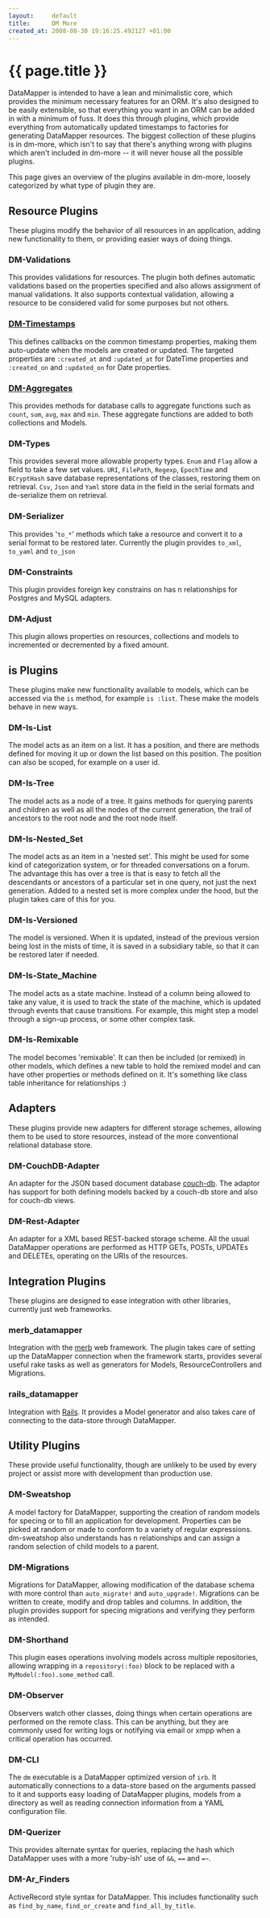 ```yaml
---
layout:     default
title:      DM More
created_at: 2008-08-30 19:16:25.492127 +01:00
---
```


{{ page.title }}
================

DataMapper is intended to have a lean and minimalistic core, which provides the
minimum necessary features for an ORM. It's also designed to be easily
extensible, so that everything you want in an ORM can be added in with a minimum
of fuss. It does this through plugins, which provide everything from
automatically updated timestamps to factories for generating DataMapper
resources. The biggest collection of these plugins is in dm-more, which isn't to
say that there's anything wrong with plugins which aren't included in dm-more --
it will never house all the possible plugins.

This page gives an overview of the plugins available in dm-more, loosely
categorized by what type of plugin they are.

Resource Plugins
----------------

These plugins modify the behavior of all resources in an application, adding new
functionality to them, or providing easier ways of doing things.

### DM-Validations

This provides validations for resources. The plugin both defines automatic
validations based on the properties specified and also allows assignment of
manual validations. It also supports contextual validation, allowing a resource
to be considered valid for some purposes but not others.

### [DM-Timestamps](/docs/dm_more/timestamps)

This defines callbacks on the common timestamp properties, making them
auto-update when the models are created or updated. The targeted properties are
`:created_at` and `:updated_at` for DateTime properties and `:created_on` and
`:updated_on` for Date properties.

### [DM-Aggregates](/docs/dm_more/dm-aggregates)

This provides methods for database calls to aggregate functions such as `count`,
`sum`, `avg`, `max` and `min`. These aggregate functions are added to both
collections and Models.

### DM-Types

This provides several more allowable property types. `Enum` and `Flag` allow a
field to take a few set values. `URI`, `FilePath`, `Regexp`, `EpochTime` and
`BCryptHash` save database representations of the classes, restoring them on
retrieval. `Csv`, `Json` and `Yaml` store data in the field in the serial
formats and de-serialize them on retrieval.

### DM-Serializer

This provides '`to_*`' methods which take a resource and convert it to a serial
format to be restored later. Currently the plugin provides `to_xml`, `to_yaml`
and `to_json`

### DM-Constraints

This plugin provides foreign key constrains on has n relationships for Postgres
and MySQL adapters.

### DM-Adjust

This plugin allows properties on resources, collections and models to
incremented or decremented by a fixed amount.

is Plugins
----------

These plugins make new functionality available to models, which can be accessed
via the `is` method, for example `is :list`. These make the models behave in new
ways.

### DM-Is-List

The model acts as an item on a list. It has a position, and there are methods
defined for moving it up or down the list based on this position. The position
can also be scoped, for example on a user id.

### DM-Is-Tree

The model acts as a node of a tree. It gains methods for querying parents and
children as well as all the nodes of the current generation, the trail of
ancestors to the root node and the root node itself.

### DM-Is-Nested_Set

The model acts as an item in a 'nested set'. This might be used for some kind of
categorization system, or for threaded conversations on a forum. The advantage
this has over a tree is that is easy to fetch all the descendants or ancestors
of a particular set in one query, not just the next generation. Added to a
nested set is more complex under the hood, but the plugin takes care of this for
you.

### DM-Is-Versioned

The model is versioned. When it is updated, instead of the previous version
being lost in the mists of time, it is saved in a subsidiary table, so that it
can be restored later if needed.

### DM-Is-State_Machine

The model acts as a state machine. Instead of a column being allowed to take any
value, it is used to track the state of the machine, which is updated through
events that cause transitions. For example, this might step a model through a
sign-up process, or some other complex task.

### DM-Is-Remixable

The model becomes 'remixable'. It can then be included (or remixed) in other
models, which defines a new table to hold the remixed model and can have other
properties or methods defined on it. It's something like class table inheritance
for relationships :)

Adapters
--------

These plugins provide new adapters for different storage schemes, allowing them
to be used to store resources, instead of the more conventional relational
database store.

### DM-CouchDB-Adapter

An adapter for the JSON based document database <a
href="http://incubator.apache.org/couchdb/">couch-db</a>. The adaptor has
support for both defining models backed by a couch-db store and also for
couch-db views.

### DM-Rest-Adapter

An adapter for a XML based REST-backed storage scheme. All the usual DataMapper
operations are performed as HTTP GETs, POSTs, UPDATEs and DELETEs, operating on
the URIs of the resources.

Integration Plugins
-------------------

These plugins are designed to ease integration with other libraries, currently
just web frameworks.

### merb_datamapper

Integration with the <a href="http://www.merbivore.com/">merb</a> web framework.
The plugin takes care of setting up the DataMapper connection when the framework
starts, provides several useful rake tasks as well as generators for Models,
ResourceControllers and Migrations.

### rails_datamapper

Integration with <a href="http://www.rubyonrails.org/">Rails</a>. It provides a
Model generator and also takes care of connecting to the data-store through
DataMapper.

Utility Plugins
---------------

These provide useful functionality, though are unlikely to be used by every
project or assist more with development than production use.

### DM-Sweatshop

A model factory for DataMapper, supporting the creation of random models for
specing or to fill an application for development. Properties can be picked at
random or made to conform to a variety of regular expressions. dm-sweatshop also
understands has n relationships and can assign a random selection of child
models to a parent.

### DM-Migrations

Migrations for DataMapper, allowing modification of the database schema with
more control than `auto_migrate!` and `auto_upgrade!`. Migrations can be written
to create, modify and drop tables and columns. In addition, the plugin provides
support for specing migrations and verifying they perform as intended.

### DM-Shorthand

This plugin eases operations involving models across multiple repositories,
allowing wrapping in a `repository(:foo)` block to be replaced with a
`MyModel(:foo).some_method` call.

### DM-Observer

Observers watch other classes, doing things when certain operations are
performed on the remote class. This can be anything, but they are commonly used
for writing logs or notifying via email or xmpp when a critical operation has
occurred.

### DM-CLI

The `dm` executable is a DataMapper optimized version of `irb`. It automatically
connections to a data-store based on the arguments passed to it and supports
easy loading of DataMapper plugins, models from a directory as well as reading
connection information from a YAML configuration file.

### DM-Querizer

This provides alternate syntax for queries, replacing the hash which DataMapper
uses with a more 'ruby-ish' use of `&&`, `==` and `=~`.

### DM-Ar_Finders

ActiveRecord style syntax for DataMapper. This includes functionality such as
`find_by_name`, `find_or_create` and `find_all_by_title`.
